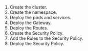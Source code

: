1. Create the cluster.
2. Create the namespace.
3. Deploy the pods and services.
4. Deploy the Gateway.
5. Deploy the Routes.
6. Create the Security Policy.
7. Add the Rules to the Security Policy.
8. Deploy the Security Policy.

